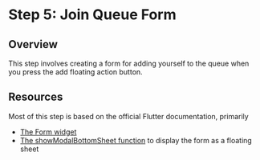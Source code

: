 # Step 5: Join Queue Form

## Overview
This step involves creating a form for adding yourself to the queue when you press the add floating action button.

## Resources

Most of this step is based on the official Flutter documentation, primarily

- [The Form widget](https://docs.flutter.dev/cookbook/forms/validation)
- [The showModalBottomSheet function](https://api.flutter.dev/flutter/material/showModalBottomSheet.html) to display the form as a floating sheet
